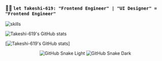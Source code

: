 ### 👨‍💻 `let Takeshi-619: "Frontend Engineer" | "UI Designer" = "Frontend Engineer"`

![skills](https://skillicons.dev/icons?i=figma,blender,nextjs,nuxtjs,nestjs,prisma)

![Takeshi-619's GitHub stats](https://github-readme-stats.vercel.app/api?username=Takeshi-619&show_icons=true)

[![Takeshi-619's GitHub stats](https://github-readme-stats.vercel.app/api?username=Takeshi-619)]

<div align="center">

![GitHub Snake Light](https://github.com/Takeshi-619/Takeshi-619/raw/snack/github-snake.svg#gh-light-mode-only)
![GitHub Snake Dark](https://github.com/Takeshi-619/Takeshi-619/raw/snack/github-snake-dark.svg#gh-dark-mode-only)

</div>
